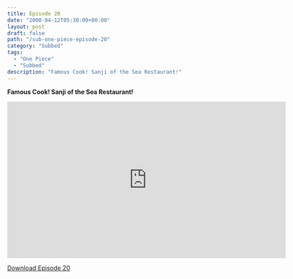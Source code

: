 ```yaml
---
title: Episode 20
date: "2000-04-12T05:30:00+00:00"
layout: post
draft: false
path: "/sub-one-piece-episode-20"
category: "Subbed"
tags:
  - "One Piece"
  - "Subbed"
description: "Famous Cook! Sanji of the Sea Restaurant!"
---
```


**Famous Cook! Sanji of the Sea Restaurant!**

<iframe width="640" height="360" src="https://www.rapidvideo.com/e/FX3ESCGDNG" frameborder="0" marginwidth=0 marginheight=0 scrolling=no allowfullscreen></iframe>

<a href="http://ouo.io/qs/eCodkFEQ?s=https://rapidvid.to/d/https://www.rapidvideo.com/e/FX3ESCGDNG">Download Episode 20</a>
